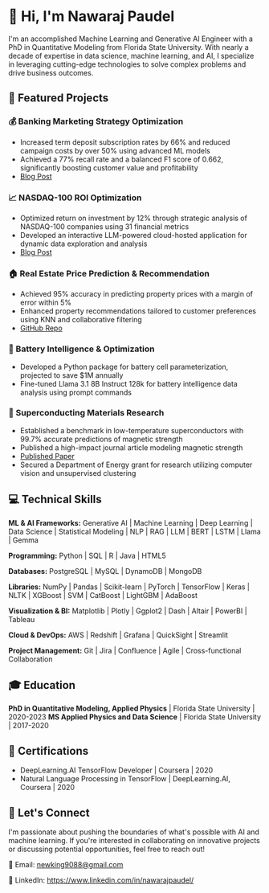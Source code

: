 # 👋 Hi, I'm Nawaraj Paudel

I'm an accomplished Machine Learning and Generative AI Engineer with a PhD in Quantitative Modeling from Florida State University. With nearly a decade of expertise in data science, machine learning, and AI, I specialize in leveraging cutting-edge technologies to solve complex problems and drive business outcomes.

## 🚀 Featured Projects

### 💰 Banking Marketing Strategy Optimization
- Increased term deposit subscription rates by 66% and reduced campaign costs by over 50% using advanced ML models
- Achieved a 77% recall rate and a balanced F1 score of 0.662, significantly boosting customer value and profitability
- [Blog Post](https://nycdatascience.com/blog/student-works/machine-learning/data-driven-strategies-to-boost-bank-term-deposits-and-customer-loyalty/)

### 📈 NASDAQ-100 ROI Optimization
- Optimized return on investment by 12% through strategic analysis of NASDAQ-100 companies using 31 financial metrics
- Developed an interactive LLM-powered cloud-hosted application for dynamic data exploration and analysis
- [Blog Post](https://nycdatascience.com/blog/streamlit/optimizing-roi-for-nasdaq-100-companies/)

### 🏠 Real Estate Price Prediction & Recommendation
- Achieved 95% accuracy in predicting property prices with a margin of error within 5%
- Enhanced property recommendations tailored to customer preferences using KNN and collaborative filtering
- [GitHub Repo](https://github.com/newking9088/real_estate_cost_estimation_and_property_recommendation)

### 🔋 Battery Intelligence & Optimization
- Developed a Python package for battery cell parameterization, projected to save $1M annually
- Fine-tuned Llama 3.1 8B Instruct 128k for battery intelligence data analysis using prompt commands

### 🧲 Superconducting Materials Research
- Established a benchmark in low-temperature superconductors with 99.7% accurate predictions of magnetic strength
- Published a high-impact journal article modeling magnetic strength
- [Published Paper](https://journals.aps.org/prmaterials/accepted/0a070Z7aFbf11000235a30878e7ee7568f8e42849)
- Secured a Department of Energy grant for research utilizing computer vision and unsupervised clustering

## 💻 Technical Skills

**ML & AI Frameworks:** Generative AI | Machine Learning | Deep Learning | Data Science | Statistical Modeling | NLP | RAG | LLM | BERT | LSTM | Llama | Gemma

**Programming:** Python | SQL | R | Java | HTML5

**Databases:** PostgreSQL | MySQL | DynamoDB | MongoDB

**Libraries:** NumPy | Pandas | Scikit-learn | PyTorch | TensorFlow | Keras | NLTK | XGBoost | SVM | CatBoost | LightGBM | AdaBoost

**Visualization & BI:** Matplotlib | Plotly | Ggplot2 | Dash | Altair | PowerBI | Tableau

**Cloud & DevOps:** AWS | Redshift | Grafana | QuickSight | Streamlit

**Project Management:** Git | Jira | Confluence | Agile | Cross-functional Collaboration

## 🎓 Education

**PhD in Quantitative Modeling, Applied Physics** | Florida State University | 2020-2023
**MS Applied Physics and Data Science** | Florida State University | 2017-2020

## 🏅 Certifications

- DeepLearning.AI TensorFlow Developer | Coursera | 2020
- Natural Language Processing in TensorFlow | DeepLearning.AI, Coursera | 2020

## 🤝 Let's Connect

I'm passionate about pushing the boundaries of what's possible with AI and machine learning. If you're interested in collaborating on innovative projects or discussing potential opportunities, feel free to reach out!

📧 Email: newking9088@gmail.com

💼 LinkedIn: https://www.linkedin.com/in/nawarajpaudel/
